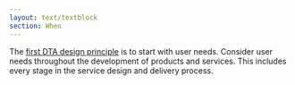 ```yaml
---
layout: text/textblock
section: When
---
```

The [first DTA design principle](https://www.dta.gov.au/standard/design-principles/#start-with-needs-user-needs-not-government-needs) is to start with user needs.  Consider user needs throughout the development of products and services. This includes every stage in the service design and delivery process.
